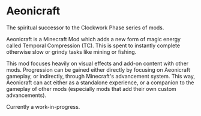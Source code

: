 # Aeonicraft

The spiritual successor to the Clockwork Phase series of mods.

Aeonicraft is a Minecraft Mod which adds a new form of magic energy called Temporal Compression (TC). This is spent to instantly complete otherwise slow or grindy tasks like mining or fishing.

This mod focuses heavily on visual effects and add-on content with other mods. Progression can be gained either directly by focusing on Aeonicraft gameplay, or indirectly, through Minecraft's advancement system. This way, Aeonicraft can act either as a standalone experience, or a companion to the gameplay of other mods (especially mods that add their own custom advancements).

Currently a work-in-progress.